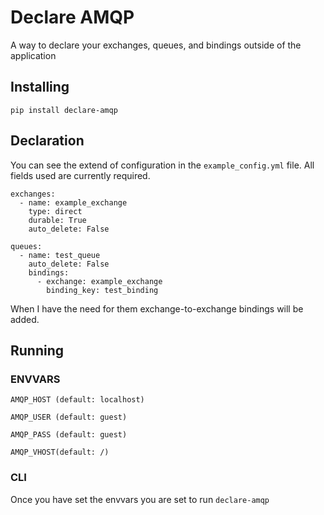 # Declare AMQP

A way to declare your exchanges, queues, and bindings outside of the application

## Installing

    pip install declare-amqp

## Declaration

You can see the extend of configuration in the `example_config.yml` file. All
fields used are currently required.

    exchanges:
      - name: example_exchange
        type: direct
        durable: True
        auto_delete: False

    queues:
      - name: test_queue
        auto_delete: False
        bindings:
          - exchange: example_exchange
            binding_key: test_binding

When I have the need for them exchange-to-exchange bindings will be added.

## Running

### ENVVARS

    AMQP_HOST (default: localhost)

    AMQP_USER (default: guest)

    AMQP_PASS (default: guest)

    AMQP_VHOST(default: /)


### CLI

Once you have set the envvars you are set to run `declare-amqp`

    
